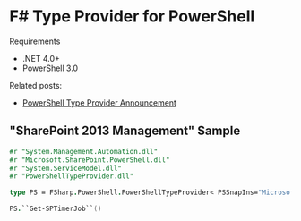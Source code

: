 F# Type Provider for PowerShell
======================

Requirements

- .NET 4.0+
- PowerShell 3.0

Related posts:

- [PowerShell Type Provider Announcement](http://sergeytihon.wordpress.com/2013/08/04/powershell-type-provider/)

## "SharePoint 2013 Management" Sample ##

```fsharp
#r "System.Management.Automation.dll"
#r "Microsoft.SharePoint.PowerShell.dll"
#r "System.ServiceModel.dll"
#r "PowerShellTypeProvider.dll"

type PS = FSharp.PowerShell.PowerShellTypeProvider< PSSnapIns="Microsoft.SharePoint.PowerShell", Is64BitRequired=true >

PS.``Get-SPTimerJob``()
```


